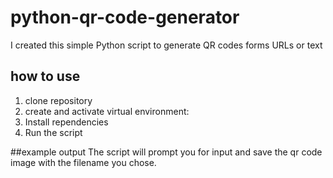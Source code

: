 # python-qr-code-generator
I created this simple Python script to generate QR codes forms URLs or text

## how to use
1. clone repository
2. create and activate virtual environment:
3. Install rependencies
4. Run the script

##example output
The script will prompt you for input and save the qr code image with the filename you chose.



